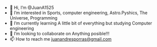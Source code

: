 - 👋 Hi, I’m @JuanA1525
- 👀 I’m interested in Sports, computer engineering, Astro.Pyshics, The Universe, Programming
- 🌱 I’m currently learning A little bit of everything but studying Computer engineering
- 💞️ I’m looking to collaborate on Anything posible!!!
- 📫 How to reach me juanandresporras@gmail.com

<!---
JuanA1525/JuanA1525 is a ✨ special ✨ repository because its `README.md` (this file) appears on your GitHub profile.
You can click the Preview link to take a look at your changes.
--->
